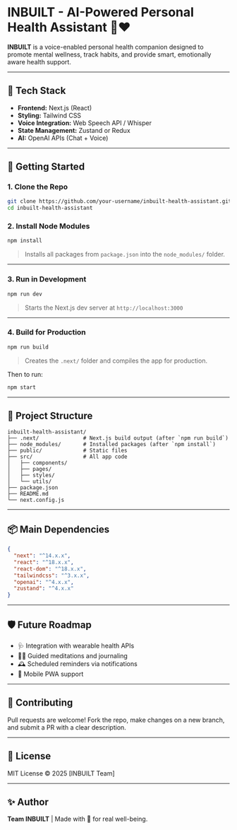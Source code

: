 # INBUILT - AI-Powered Personal Health Assistant 🧠❤️

**INBUILT** is a voice-enabled personal health companion designed to promote mental wellness, track habits, and provide smart, emotionally aware health support.

---

## 🔧 Tech Stack

- **Frontend:** Next.js (React)
- **Styling:** Tailwind CSS
- **Voice Integration:** Web Speech API / Whisper
- **State Management:** Zustand or Redux
- **AI:** OpenAI APIs (Chat + Voice)

---

## 🚀 Getting Started

### 1. Clone the Repo

```bash
git clone https://github.com/your-username/inbuilt-health-assistant.git
cd inbuilt-health-assistant
```

### 2. Install Node Modules

```bash
npm install
```

> Installs all packages from `package.json` into the `node_modules/` folder.

---

### 3. Run in Development

```bash
npm run dev
```

> Starts the Next.js dev server at `http://localhost:3000`

---

### 4. Build for Production

```bash
npm run build
```

> Creates the `.next/` folder and compiles the app for production.

Then to run:

```bash
npm start
```

---

## 🧱 Project Structure

```
inbuilt-health-assistant/
├── .next/              # Next.js build output (after `npm run build`)
├── node_modules/       # Installed packages (after `npm install`)
├── public/             # Static files
├── src/                # All app code
│   ├── components/
│   ├── pages/
│   ├── styles/
│   └── utils/
├── package.json
├── README.md
└── next.config.js
```

---

## 📦 Main Dependencies

```json
{
  "next": "^14.x.x",
  "react": "^18.x.x",
  "react-dom": "^18.x.x",
  "tailwindcss": "^3.x.x",
  "openai": "^4.x.x",
  "zustand": "^4.x.x"
}
```

---

## 🛡️ Future Roadmap

- 🩺 Integration with wearable health APIs
- 🧘‍♀️ Guided meditations and journaling
- 🕰️ Scheduled reminders via notifications
- 📱 Mobile PWA support

---

## 🙌 Contributing

Pull requests are welcome! Fork the repo, make changes on a new branch, and submit a PR with a clear description.

---

## 📄 License

MIT License © 2025 [INBUILT Team]

---

## ✨ Author

**Team INBUILT** | Made with 💖 for real well-being.
